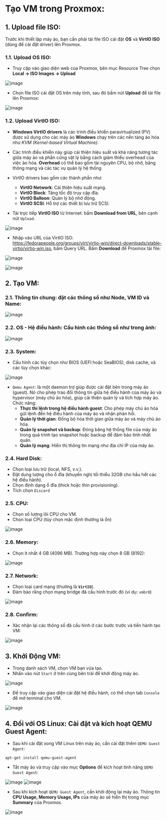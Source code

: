 # Tạo VM trong Proxmox:

## 1. Upload file ISO:
Trước khi thiết lập máy ảo, bạn cần phải tải file ISO cài đặt **OS** và **VirtIO ISO** (dùng để cài đặt driver) lên Proxmox.

### 1.1. Upload OS ISO:
- Truy cập vào giao diện web của Proxmox, bên mục Resource Tree chọn **Local -> ISO Images -> Upload**

![image](https://github.com/user-attachments/assets/c6323b9c-9cb1-4a10-a3ff-1e85e2a63efb)

- Chọn file ISO cài đặt OS trên máy tính, sau đó bấm nút **Upload** để tải file lên Proxmox:

![image](https://github.com/user-attachments/assets/a0846546-96e0-404b-8fb8-5d769aed2161)

### 1.2. Upload VirtIO ISO:
- **Windows VirtIO drivers** là các trình điều khiển paravirtualized (PV) được sử dụng cho các máy ảo **Windows** chạy trên các nền tảng ảo hóa như *KVM (Kernel-based Virtual Machine)*.
- Các trình điều khiển này giúp cải thiện hiệu suất và khả năng tương tác giữa máy ảo và phần cứng vật lý bằng cách giảm thiểu overhead của việc ảo hóa. **Overhead** có thể bao gồm tài nguyên CPU, bộ nhớ, băng thông mạng và các tác vụ quản lý hệ thống
- VirtIO drivers bao gồm các thành phần như:
  - **VirtIO Network**: Cải thiện hiệu suất mạng.
  - **VirtIO Block**: Tăng tốc độ truy cập đĩa.
  - **VirtIO Balloon**: Quản lý bộ nhớ động.
  - **VirtIO SCSI**: Hỗ trợ các thiết bị lưu trữ SCSI.

- Tải trực tiếp **VirtIO ISO** từ Internet: bấm **Download from URL**, bên cạnh nút `Upload`.

![image](https://github.com/user-attachments/assets/246c0682-ba33-4c51-9dd6-22e484c040e0)

- Nhập vào URL của VirtIO ISO: https://fedorapeople.org/groups/virt/virtio-win/direct-downloads/stable-virtio/virtio-win.iso, bấm Query URL. Bấm **Download** để Proxmox tải file:

![image](https://github.com/user-attachments/assets/11cc6cd4-df7a-443a-aace-8032eca697f0)

![image](https://github.com/user-attachments/assets/5ad4c5d1-776b-4681-9612-9b0dc60f9c20)

## 2. Tạo VM: 
### 2.1. Thông tin chung: đặt các thông số như **Node**, **VM ID** và **Name**:

![image](https://github.com/user-attachments/assets/4a701a24-5a25-4d5d-b9f6-9c39ab13d61d)

### 2.2. OS - Hệ điều hành: Cấu hình các thông số như trong ảnh:

![image](https://github.com/user-attachments/assets/4fa63d10-3270-4621-b8b3-db67938da352)

### 2.3. System: 
- Cấu hình các tùy chọn như BIOS (UEFI hoặc SeaBIOS), disk cache, và các tùy chọn khác:

![image](https://github.com/user-attachments/assets/6e06660c-e2a2-45a3-8983-df912f8a5721)
- `Qemu Agent`: là một daemon trợ giúp được cài đặt bên trong máy ảo (guest). Nó cho phép trao đổi thông tin giữa hệ điều hành của máy ảo và hypervisor (máy chủ ảo hóa), giúp cải thiện quản lý và tích hợp máy ảo. Chức năng:
  - **Thực thi lệnh trong hệ điều hành guest**: Cho phép máy chủ ảo hóa gửi lệnh đến hệ điều hành của máy ảo và nhận phản hồi.
  - **Quản lý thời gian**: Đồng bộ hóa thời gian giữa máy ảo và máy chủ ảo hóa.
  - **Quản lý snapshot và backup**: Đóng băng hệ thống file của máy ảo trong quá trình tạo snapshot hoặc backup để đảm bảo tính nhất quán.
  - **Quản lý mạng**: Hiển thị thông tin mạng như địa chỉ IP của máy ảo.

### 2.4. Hard Disk: 
- Chọn loại lưu trữ (local, NFS, v.v.).
- Đặt dung lượng cho ổ đĩa (khuyến nghị tối thiểu 32GB cho hầu hết các hệ điều hành).
- Chọn định dạng ổ đĩa (thick hoặc thin provisioning).
- Tích chọn `Discard`

### 2.5. CPU:
- Chọn số lượng lõi CPU cho VM.
- Chọn loại CPU (tùy chọn mặc định thường là ổn)

![image](https://github.com/user-attachments/assets/3e3809c0-7d88-47ae-9627-6eaf76d9189e)

### 2.6. Memory: 
- Chọn ít nhất 4 GB (4096 MB). Trường hợp này chọn 8 GB (8192):

![image](https://github.com/user-attachments/assets/73248916-6cba-4638-b5d6-b4cda75fe0f3)

### 2.7. Network: 
- Chọn loại card mạng (thường là **`VirtIO`**).
- Đảm bảo rằng chọn mạng bridge đã cấu hình trước đó (ví dụ: `vmbr0`)

![image](https://github.com/user-attachments/assets/5e78e06f-11fa-42eb-bbf8-c8f44dc3cca1)

### 2.8. Confirm:
- Xác nhận lại các thông số đã cấu hình ở các bước trước và tiến hành tạo VM:

![image](https://github.com/user-attachments/assets/bd6f0404-3dc3-4b60-8b72-3c2ae0c105f1)

## 3. Khởi Động VM:
- Trong danh sách VM, chọn VM bạn vừa tạo.
- Nhấn vào nút `Start` ở trên cùng bên trái để khởi động máy ảo.
  
![image](https://github.com/user-attachments/assets/dad5b28d-eaf7-42c9-b6e7-413e17f76032)

- Để truy cập vào giao diện cài đặt hệ điều hành, có thể chọn tab `Console` để mở terminal cho VM.

![image](https://github.com/user-attachments/assets/8ffceb62-8cc9-43b6-bd2d-e0bd67943a33)

## 4. Đối với OS Linux: Cài đặt và kích hoạt QEMU Guest Agent:
- Sau khi cài đặt xong VM Linux trên máy ảo, cần cài đặt thêm `QEMU Guest Agent`:
```
apt-get install qemu-guest-agent
```

- Tắt máy ảo và truy cập vào mục **Options** để kích hoạt tính năng `QEMU Guest Agent`:

![image](https://github.com/user-attachments/assets/315e239e-7153-4a7c-a7f4-784111879698)
![image](https://github.com/user-attachments/assets/6789939e-4b50-4295-b7cb-b3c369efc67a)

- Sau khi kích hoạt `QEMU Guest Agent`, cần khởi động lại máy ảo. Thông tin **CPU Usage, Memory Usage, IPs** của máy ảo sẽ hiển thị trong mục **Summary** của Proxmox.

![image](https://github.com/user-attachments/assets/d12fbbbe-835e-4a97-9b0c-6551830ebcf2)
